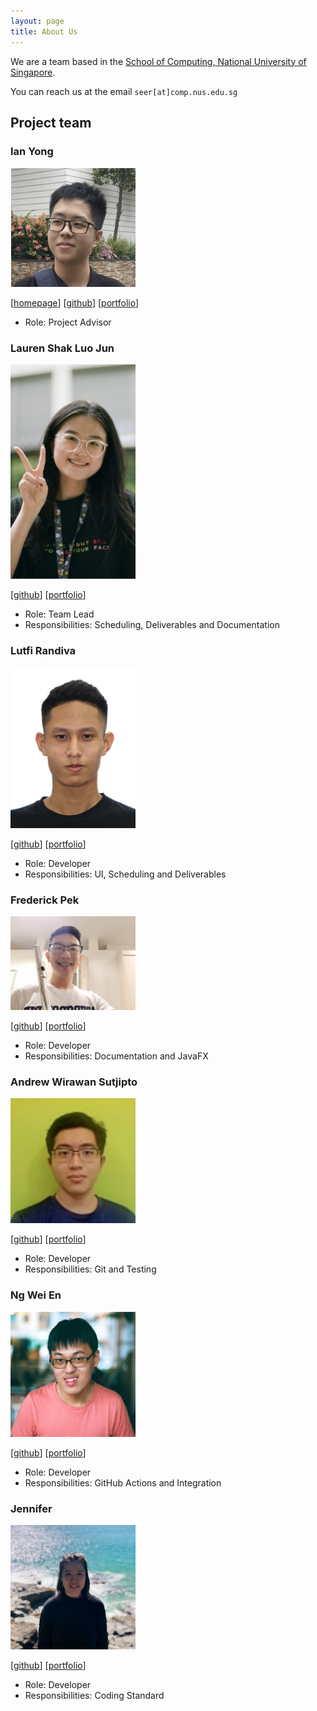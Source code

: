 ```yaml
---
layout: page
title: About Us
---
```


We are a team based in the [School of Computing, National University of Singapore](http://www.comp.nus.edu.sg).

You can reach us at the email `seer[at]comp.nus.edu.sg`

## Project team

### Ian Yong

<img src="images/ianyong.png" width="200px">

[[homepage](http://www.comp.nus.edu.sg/~damithch)]
[[github](https://github.com/ianyong)]
[[portfolio](team/ianyong.md)]

* Role: Project Advisor

### Lauren Shak Luo Jun

<img src="images/lrnshk.png" width="200px">

[[github](http://github.com/lrnshk)]
[[portfolio](team/lrnshk.md)]

* Role: Team Lead
* Responsibilities: Scheduling, Deliverables and Documentation

### Lutfi Randiva

<img src="images/luffingluffy.png" width="200px">

[[github](http://github.com/luffingluffy)] [[portfolio](team/luffingluffy.md)]

* Role: Developer
* Responsibilities: UI, Scheduling and Deliverables

### Frederick Pek

<img src="images/frederickpek.png" width="200px">

[[github](http://github.com/frederickpek)]
[[portfolio](team/frederickpek.md)]

* Role: Developer
* Responsibilities: Documentation and JavaFX

### Andrew Wirawan Sutjipto

<img src="images/over-fitted.png" width="200px">

[[github](http://github.com/over-fitted)]
[[portfolio](team/over-fitted.md)]

* Role: Developer
* Responsibilities: Git and Testing

### Ng Wei En

<img src="images/wei2912.png" width="200px">

[[github](http://github.com/wei2912)]
[[portfolio](team/wei2912.md)]

* Role: Developer
* Responsibilities: GitHub Actions and Integration

### Jennifer

<img src="images/jennibearduit.png" width="200px">

[[github](http://github.com/jennibearduit)]
[[portfolio](team/jennibearduit.md)]

* Role: Developer
* Responsibilities: Coding Standard
